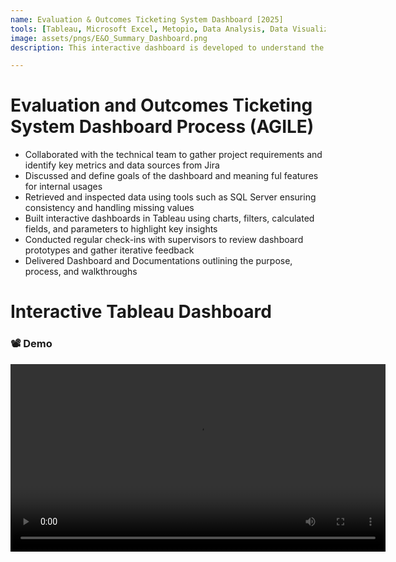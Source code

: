 ```yaml
---
name: Evaluation & Outcomes Ticketing System Dashboard [2025]
tools: [Tableau, Microsoft Excel, Metopio, Data Analysis, Data Visualization, Program Evaluation]
image: assets/pngs/E&O_Summary_Dashboard.png
description: This interactive dashboard is developed to understand the internal scope of work of Evalaution and Outcomes Team,visualizing system architecture and project scope and providing support for future development and planning

---
```


# Evaluation and Outcomes Ticketing System Dashboard Process (AGILE)

- Collaborated with the technical team to gather project requirements and identify key metrics and data sources from Jira 
- Discussed and define goals of the dashboard and meaning ful features for internal usages
- Retrieved and inspected data using tools such as SQL Server ensuring consistency and handling missing values
- Built interactive dashboards in Tableau using charts, filters, calculated fields, and parameters to highlight key insights
- Conducted regular check-ins with supervisors to review dashboard prototypes and gather iterative feedback
- Delivered Dashboard and Documentations outlining the purpose, process, and walkthroughs


# Interactive Tableau Dashboard

<h3>📽 Demo</h3>
<video width="600" controls>
  <source src="https://github.com/Donlapun/donlapun.github.io/blob/main/assets/E%26O_Dashboard_Recording.mp4" type="video/mp4">
  Your browser does not support the video tag.
</video>









